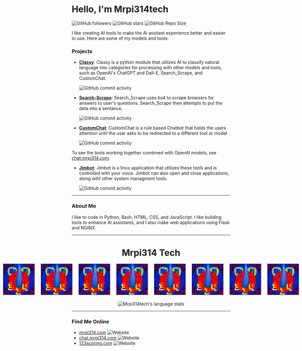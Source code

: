 # Hello, I'm Mrpi314tech

![GitHub followers](https://img.shields.io/github/followers/Mrpi314tech?style=social)
![GitHub stars](https://img.shields.io/github/stars/Mrpi314tech?style=social)
![GitHub Repo Size](https://img.shields.io/github/repo-size/Mrpi314tech/Mrpi314tech)

I like creating AI tools to make the AI assitant experience better and easier to use. Here are some of my models and tools:

### Projects

- **[Classy](https://github.com/Mrpi314tech/Classy)**: Classy is a python module that utilizes AI to classify natural language into categories for processing with other models and tools, such as OpenAI's ChatGPT and Dall-E, Search_Scrape, and CustomChat.

  ![GitHub commit activity](https://img.shields.io/github/commit-activity/t/Mrpi314tech/Classy)

  
- **[Search-Scrape](https://github.com/Mrpi314tech/Search_Scrape)**: Search_Scrape uses bs4 to scrape browsers for answers to user's questions. Search_Scrape then attempts to put the data into a sentance.

  ![GitHub commit activity](https://img.shields.io/github/commit-activity/t/Mrpi314tech/Search_Scrape)
  
- **[CustomChat](https://github.com/Mrpi314tech/CustomChat)**: CustomChat is a rule based Chatbot that holds the users attention until the user asks to be redirected to a different tool or model

  ![GitHub commit activity](https://img.shields.io/github/commit-activity/t/Mrpi314tech/CustomChat)

To see the tools working together combined with OpenAI models, see [chat.mrpi314.com](http://chat.mrpi314.com).

- **[Jimbot](https://github.com/Mrpi314tech/Jimbot)**: Jimbot is a linux application that utilizes these tools and is controlled with your voice. Jimbot can also open and close applications, along wiht other system managment tools.

  ![GitHub commit activity](https://img.shields.io/github/commit-activity/t/Mrpi314tech/Jimbot)
---

### About Me

I like to code in Python, Bash, HTML, CSS, and JavaScript. I like building tools to enhance AI assistants, and I also make web applications using Flask and NGINX.

---

<h1 style="text-align: center;">Mrpi314 Tech</h1>
<div style="display: flex; justify-content: center;">
  <img src="https://raw.githubusercontent.com/Mrpi314tech/Mrpi314tech.github.io/main/mrpi314.png" alt="Mrpi314 logo" width="100" style="margin: 0 10px;"> 
  <img src="https://raw.githubusercontent.com/Mrpi314tech/Mrpi314tech.github.io/main/mrpi314.png" alt="Mrpi314 logo" width="100" style="margin: 0 10px;"> 
  <img src="https://raw.githubusercontent.com/Mrpi314tech/Mrpi314tech.github.io/main/mrpi314.png" alt="Mrpi314 logo" width="100" style="margin: 0 10px;">
  <img src="https://raw.githubusercontent.com/Mrpi314tech/Mrpi314tech.github.io/main/mrpi314.png" alt="Mrpi314 logo" width="100" style="margin: 0 10px;">
  <img src="https://raw.githubusercontent.com/Mrpi314tech/Mrpi314tech.github.io/main/mrpi314.png" alt="Mrpi314 logo" width="100" style="margin: 0 10px;">
  <img src="https://raw.githubusercontent.com/Mrpi314tech/Mrpi314tech.github.io/main/mrpi314.png" alt="Mrpi314 logo" width="100" style="margin: 0 10px;">
  <img src="https://raw.githubusercontent.com/Mrpi314tech/Mrpi314tech.github.io/main/mrpi314.png" alt="Mrpi314 logo" width="100" style="margin: 0 10px;">
  <img src="https://raw.githubusercontent.com/Mrpi314tech/Mrpi314tech.github.io/main/mrpi314.png" alt="Mrpi314 logo" width="100" style="margin: 0 10px;">
</div> 

<div style="display: flex; justify-content: center; margin-top: 20px;">
  <img src="https://github-readme-stats.vercel.app/api/top-langs/?username=mrpi314tech" alt="Mrpi314tech's language stats">
</div>

---

### Find Me Online

- [mrpi314.com](https://mrpi314.com) ![Website](https://img.shields.io/website?url=https%3A%2F%2Fmrpi314.com)
- [chat.mrpi314.com](http://chat.mrpi314.com) ![Website](https://img.shields.io/website?url=http%3A%2F%2Fchat.mrpi314.com)
- [123scoring.com](http://123scoring.com) ![Website](https://img.shields.io/website?url=http%3A%2F%2F123scoring.com)



